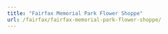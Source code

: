 ```yaml
---
title: "Fairfax Memorial Park Flower Shoppe"
url: /fairfax/fairfax-memorial-park-flower-shoppe/
---
```

